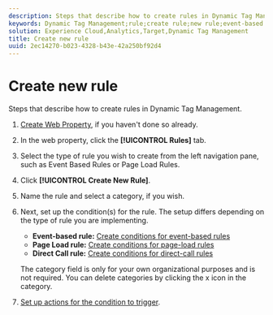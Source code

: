 ```yaml
---
description: Steps that describe how to create rules in Dynamic Tag Management.
keywords: Dynamic Tag Management;rule;create rule;new rule;event-based rule;page load rule;direct call rule
solution: Experience Cloud,Analytics,Target,Dynamic Tag Management
title: Create new rule
uuid: 2ec14270-b023-4328-b43e-42a250bf92d4
---
```


# Create new rule

Steps that describe how to create rules in Dynamic Tag Management.

1. [Create Web Property](/help/implement/other/dtm/t-create-web-property.md), if you haven't done so already.
1. In the web property, click the **[!UICONTROL Rules]** tab.
1. Select the type of rule you wish to create from the left navigation pane, such as Event Based Rules or Page Load Rules.
1. Click **[!UICONTROL Create New Rule]**.
1. Name the rule and select a category, if you wish.
1. Next, set up the condition(s) for the rule. The setup differs depending on the type of rule you are implementing.

    * **Event-based rule:** [Create conditions for event-based rules](/help/implement/other/dtm/c-rules/t-rules-event-conditions.md)
    * **Page Load rule:** [Create conditions for page-load rules](/help/implement/other/dtm/c-rules/t-rules-page-conditions.md)
    * **Direct Call rule:** [Create conditions for direct-call rules](/help/implement/other/dtm/c-rules/t-rules-direct-conditions.md)

   The category field is only for your own organizational purposes and is not required. You can delete categories by clicking the x icon in the category.
1. [Set up actions for the condition to trigger](/help/implement/other/dtm/c-rules/t-rules-actions.md).
